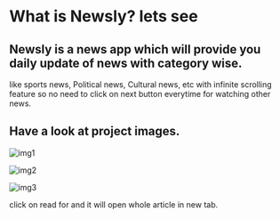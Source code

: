 # What is Newsly? lets see 

## Newsly is a news app which will provide you daily update of news with category wise.
like sports news, Political news, Cultural news, etc with infinite scrolling feature so no need to click on next button everytime for watching other news.

## Have a look at project images.

![img1](https://user-images.githubusercontent.com/60084238/195910077-b9f24006-7d56-4c8e-a186-2f7e1781302a.PNG)

![img2](https://user-images.githubusercontent.com/60084238/195910091-62d971e9-64db-4f22-a045-514a62d6b21d.PNG)

![img3](https://user-images.githubusercontent.com/60084238/195910097-dea9da50-2909-4442-95e6-40ca09bb2426.PNG)

click on read for and it will open whole article in new tab.
